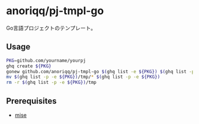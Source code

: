 # anoriqq/pj-tmpl-go

Go言語プロジェクトのテンプレート。

## Usage

```sh
PKG=github.com/yourname/yourpj
ghq create ${PKG}
gonew github.com/anoriqq/pj-tmpl-go $(ghq list -e ${PKG}) $(ghq list -p -e ${PKG})/tmp
mv $(ghq list -p -e ${PKG})/tmp/* $(ghq list -p -e ${PKG})
rm -r $(ghq list -p -e ${PKG})/tmp
```

## Prerequisites

- [mise](https://mise.jdx.dev/)
